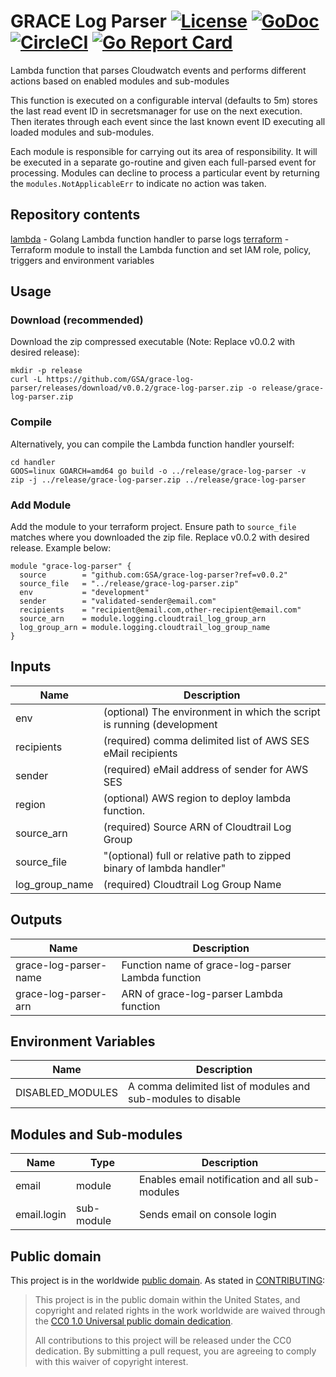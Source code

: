 # GRACE Log Parser [![License](https://img.shields.io/badge/license-CC0-blue)](LICENSE.md) [![GoDoc](https://img.shields.io/badge/go-documentation-blue.svg)](https://godoc.org/github.com/GSA/grace-log-parser/aws) [![CircleCI](https://circleci.com/gh/GSA/grace-log-parser.svg?style=shield)](https://circleci.com/gh/GSA/grace-log-parser) [![Go Report Card](https://goreportcard.com/badge/github.com/GSA/grace-log-parser)](https://goreportcard.com/report/github.com/GSA/grace-log-parser)

Lambda function that parses Cloudwatch events and performs different actions based on enabled modules and sub-modules

This function is executed on a configurable interval (defaults to 5m) stores the last read event ID in secretsmanager for use on the next execution. Then iterates through each event since the last known event ID executing all loaded modules and sub-modules.

Each module is responsible for carrying out its area of responsibility. It will be executed in a separate go-routine and given each full-parsed event for processing. Modules can decline to process a particular event by returning the `modules.NotApplicableErr` to indicate no action was taken.

## Repository contents

[lambda](lambda/) - Golang Lambda function handler to parse logs
[terraform](https://github.com/GSA/grace-log-parser) - Terraform module to install the Lambda function and set IAM role, policy, triggers and environment variables

## Usage

### Download (recommended)

Download the zip compressed executable (Note: Replace v0.0.2 with desired release):

```
mkdir -p release
curl -L https://github.com/GSA/grace-log-parser/releases/download/v0.0.2/grace-log-parser.zip -o release/grace-log-parser.zip
```

### Compile

Alternatively, you can compile the Lambda function handler yourself:

```
cd handler
GOOS=linux GOARCH=amd64 go build -o ../release/grace-log-parser -v
zip -j ../release/grace-log-parser.zip ../release/grace-log-parser
```

### Add Module

Add the module to your terraform project. Ensure path to `source_file` matches
where you downloaded the zip file. Replace v0.0.2 with desired release. Example below:

```
module "grace-log-parser" {
  source        = "github.com:GSA/grace-log-parser?ref=v0.0.2"
  source_file   = "../release/grace-log-parser.zip"
  env           = "development"
  sender        = "validated-sender@email.com"
  recipients    = "recipient@email.com,other-recipient@email.com"
  source_arn    = module.logging.cloudtrail_log_group_arn
  log_group_arn = module.logging.cloudtrail_log_group_name
}
```

## Inputs ##

|     Name     | Description |
| ------------ | ----------- |
| env | (optional) The environment in which the script is running (development | test | production) |
| recipients | (required) comma delimited list of AWS SES eMail recipients |
| sender | (required) eMail address of sender for AWS SES |
| region | (optional) AWS region to deploy lambda function. |
| source_arn | (required) Source ARN of Cloudtrail Log Group |
| source_file | "(optional) full or relative path to zipped binary of lambda handler" |
| log_group_name | (required) Cloudtrail Log Group Name |

## Outputs ##

|     Name     | Description |
| ------------ | ----------- |
| grace-log-parser-name | Function name of grace-log-parser Lambda function |
| grace-log-parser-arn | ARN of grace-log-parser Lambda function |


## Environment Variables ##

| Name | Description |
| ---- | ----------- |
| DISABLED_MODULES | A comma delimited list of modules and sub-modules to disable |


## Modules and Sub-modules ##

| Name | Type | Description |
| ---- | ---- | ----------- |
| email | module | Enables email notification and all sub-modules |
| email.login | sub-module | Sends email on console login |


## Public domain

This project is in the worldwide [public domain](LICENSE.md). As stated in [CONTRIBUTING](CONTRIBUTING.md):

> This project is in the public domain within the United States, and copyright and related rights in the work worldwide are waived through the [CC0 1.0 Universal public domain dedication](https://creativecommons.org/publicdomain/zero/1.0/).
>
> All contributions to this project will be released under the CC0 dedication. By submitting a pull request, you are agreeing to comply with this waiver of copyright interest.
